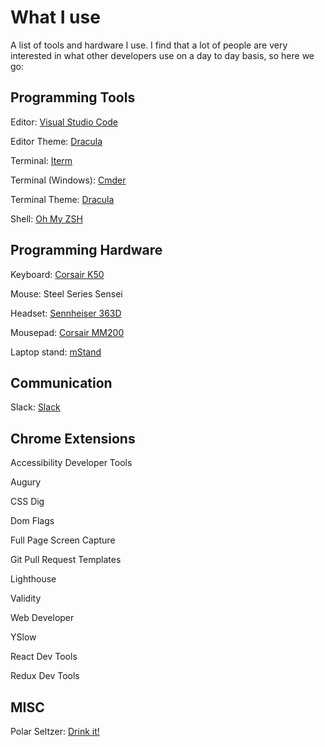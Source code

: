 # What I use
A list of tools and hardware I use. I find that a lot of people are very interested in what other developers use on a day to day basis, so here we go: 

## Programming Tools

Editor: [Visual Studio Code]( https://code.visualstudio.com/d?utm_expid=101350005-35.Eg8306GUR6SersZwpBjURQ.3&utm_referrer=https%3A%2F%2Fwww.google.com%2F)

Editor Theme: [Dracula](https://draculatheme.com/)

Terminal: [Iterm](https://www.iterm2.com/)

Terminal (Windows): [Cmder](http://cmder.net/)

Terminal Theme: [Dracula](https://draculatheme.com/)

Shell: [Oh My ZSH](https://github.com/robbyrussell/oh-my-zsh)

## Programming Hardware

Keyboard: [Corsair K50](http://www.corsair.com/en-us/raptor-k50-gaming-keyboard)

Mouse: Steel Series Sensei

Headset: [Sennheiser 363D](https://www.amazon.com/Sennheiser-Performance-Surround-Gaming-Headset/dp/B008O515CK)

Mousepad: [Corsair MM200](http://www.corsair.com/en-us/corsair-vengeance-mm200-gaming-mouse-mat-xl-edition)

Laptop stand: [mStand](http://www.raindesigninc.com/mstand.html)

## Communication

Slack: [Slack](https://slack.com/)

## Chrome Extensions

Accessibility Developer Tools

Augury

CSS Dig

Dom Flags

Full Page Screen Capture

Git Pull Request Templates

Lighthouse

Validity

Web Developer

YSlow

React Dev Tools

Redux Dev Tools

## MISC

Polar Seltzer: [Drink it!](http://polarseltzer.com/)
